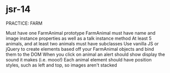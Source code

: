 # jsr-14
PRACTICE: FARM

Must have one FarmAnimal prototype
FarmAnimal must have name and image instance properties as well as a talk instance method
At least 5 animals, and at least two animals must have subclasses
Use vanilla JS or jQuery to create elements based off your FarmAnimal objects and bind them to the DOM
When you click on animal an alert should show display the sound it makes (i.e. mooo!)
Each animal element should have position styles, such as left and top, so images aren't stacked
